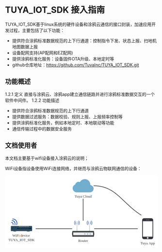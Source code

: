 # TUYA_IOT_SDK 接入指南

TUYA_IOT_SDK基于linux系统的硬件设备和涂鸦云通信的接口封装，加速应用开发过程，主要包括了以下功能：

- 提供符合涂鸦标准数据规范的上下行通道：控制指令下发、状态上报、扫地机地图数据上报
- 设备配网支持(AP配网和EZ配网)
- 提供涂鸦标准化服务：设备固件OTA升级、本地定时等
- github仓库地址：https://github.com/TuyaInc/TUYA_IOT_SDK.git

## 功能概述
1.2.1 定义
直接与涂鸦云、涂鸦app建立通信链路并进行涂鸦标准数据交互的一个软件中间件。
1.2.2 功能描述
- 提供符合涂鸦标准数据规范的上下行通道
- 提供数据过滤服务：数据校验、规则上报、上报频率控制等
- 提供涂鸦标准化服务，例如本地定时、本地联动等功能
- 通信传输过程中的数据安全服务

## 文档使用者

本文档主要基于wifi设备接入涂鸦云的说明；

WiFi设备指设备使用WiFi连接网络，并继而与涂鸦云物联网通信的设备：

![wifi_device](./resource/images/wifi_device.png)